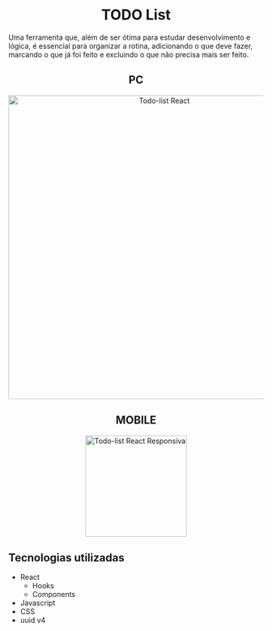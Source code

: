 <h1 align="center">TODO List</h1>
<p>
    Uma ferramenta que, além de ser ótima para estudar desenvolvimento e lógica,
    é essencial para organizar a rotina, adicionando o que deve fazer, marcando
    o que já foi feito e excluindo o que não precisa mais ser feito.
</p>

<h2 align="center">PC</h2>

<div align="center">
    <img
        src="https://github.com/Thyago-ES/todo-list-react/assets/143831711/1adf81a7-bcbf-4dc0-87e5-35e61ebb767a"
        alt="Todo-list React"
        width="600px"
    />
</div>

<h2 align="center">MOBILE</h2>

<div align="center">
    <img
        src="https://github.com/Thyago-ES/todo-list-react/assets/143831711/765a91e2-1dac-487c-b379-e8a89022bfd9"
        alt="Todo-list React Responsiva"
        width="200px"
        align="center"
    />
</div>

<h2>Tecnologias utilizadas</h2>
<ul>
    <li>
        React
        <ul>
            <li>Hooks</li>
            <li>Components</li>
        </ul>
    </li>
    <li>Javascript</li>
    <li>CSS</li>
    <li>uuid v4</li>
</ul>
